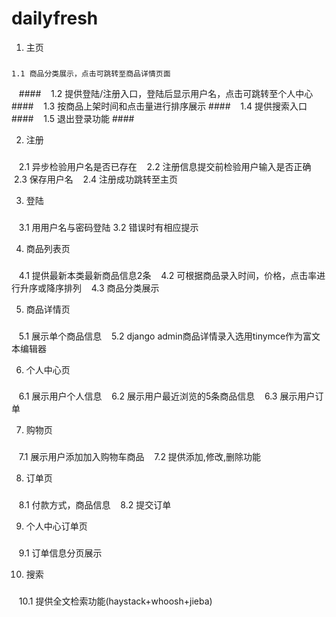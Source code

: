 # dailyfresh

1. 主页
###
    1.1 商品分类展示，点击可跳转至商品详情页面
    ####
    1.2 提供登陆/注册入口，登陆后显示用户名，点击可跳转至个人中心
    ####
    1.3 按商品上架时间和点击量进行排序展示
    ####
    1.4 提供搜索入口
    ####
    1.5 退出登录功能
    ####

2. 注册
###
    2.1 异步检验用户名是否已存在
    2.2 注册信息提交前检验用户输入是否正确
    2.3 保存用户名
    2.4 注册成功跳转至主页

3. 登陆
###
    3.1 用用户名与密码登陆
    3.2 错误时有相应提示

4. 商品列表页
###
    4.1 提供最新本类最新商品信息2条
    4.2 可根据商品录入时间，价格，点击率进行升序或降序排列
    4.3 商品分类展示

5. 商品详情页
###
    5.1 展示单个商品信息
    5.2 django admin商品详情录入选用tinymce作为富文本编辑器

6. 个人中心页
###
    6.1 展示用户个人信息
    6.2 展示用户最近浏览的5条商品信息
    6.3 展示用户订单

7. 购物页
###
    7.1 展示用户添加加入购物车商品
    7.2 提供添加,修改,删除功能

8. 订单页
###
    8.1 付款方式，商品信息
    8.2 提交订单

9. 个人中心订单页
###
    9.1 订单信息分页展示
    
10. 搜索
###
    10.1 提供全文检索功能(haystack+whoosh+jieba)
